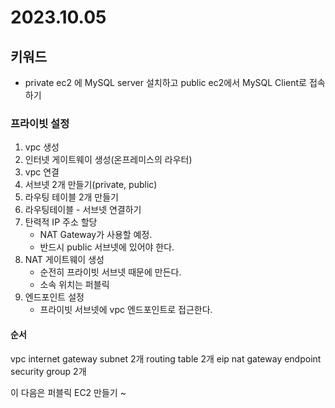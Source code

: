 # 2023.10.05

## 키워드

- private ec2 에 MySQL server 설치하고 public ec2에서 MySQL Client로 접속하기

### 프라이빗 설정

1. vpc 생성
2. 인터넷 게이트웨이 생성(온프레미스의 라우터)
3. vpc 연결
4. 서브넷 2개 만들기(private, public)
5. 라우팅 테이블 2개 만들기
6. 라우팅테이블 - 서브넷 연결하기
7. 탄력적 IP 주소 할당
   - NAT Gateway가 사용할 예정.
   - 반드시 public 서브넷에 있어야 한다.
8. NAT 게이트웨이 생성
   - 순전히 프라이빗 서브넷 때문에 만든다.
   - 소속 위치는 퍼블릭
9. 엔드포인트 설정
   - 프라이빗 서브넷에 vpc 엔드포인트로 접근한다.

#### 순서

vpc
internet gateway
subnet 2개
routing table 2개
eip
nat gateway
endpoint
security group 2개

이 다음은 퍼블릭 EC2 만들기 ~
